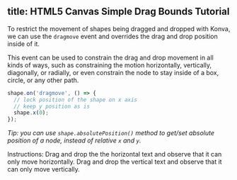 ## title: HTML5 Canvas Simple Drag Bounds Tutorial

To restrict the movement of shapes being dragged and dropped with Konva,
we can use the `dragmove` event and overrides the drag and drop position inside of it.

This event can be used to constrain the drag and drop movement in all kinds of ways, such as constraining the motion horizontally, vertically, diagonally, or radially, or even constrain the node
to stay inside of a box, circle, or any other path.

```js
shape.on('dragmove', () => {
  // lock position of the shape on x axis
  // keep y position as is
  shape.x(0);
});
```

_Tip: you can use `shape.absolutePosition()` method to get/set absolute position of a node, instead of relative `x` and `y`._

Instructions: Drag and drop the the horizontal text and observe that it can only
move horizontally. Drag and drop the vertical text and observe that it can only move vertically.

<!-- {% iframe /downloads/code/drag_and_drop/Simple_Drag_Bounds.html %} -->

<!-- {% include_code Konva Simple Drag Bounds Demo drag_and_drop/Simple_Drag_Bounds.html %} -->
